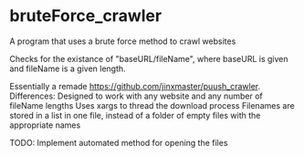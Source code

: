 # bruteForce_crawler
A program that uses a brute force method to crawl websites

Checks for the existance of "baseURL/fileName", where baseURL is given and fileName is a given length.

Essentially a remade https://github.com/jinxmaster/puush_crawler.
Differences:
	Designed to work with any website and any number of fileName lengths
	Uses xargs to thread the download process
	Filenames are stored in a list in one file, instead of a folder of empty files with the appropriate names

TODO:
	Implement automated method for opening the files